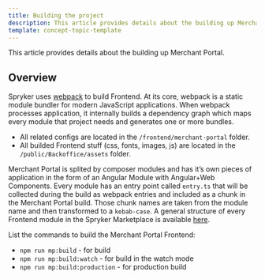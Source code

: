 ```yaml
---
title: Building the project
description: This article provides details about the building up Merchant Portal.
template: concept-topic-template
---
```



This article provides details about the building up Merchant Portal.

## Overview
Spryker uses [webpack](https://webpack.js.org/guides/getting-started/) to build Frontend.
At its core, webpack is a static module bundler for modern JavaScript applications. When webpack processes application, 
it internally builds a dependency graph which maps every module that project needs and generates one or more bundles.
- All related configs are located in the `/frontend/merchant-portal` folder. 
- All builded Frontend stuff (css, fonts, images, js) are located in the `/public/Backoffice/assets` folder.

Merchant Portal is splited by composer modules and has it’s own pieces of application in the form of an Angular Module with Angular+Web Components.
Every module has an entry point called `entry.ts` that will be collected during the build as webpack entries and included as a chunk in the Merchant Portal build.
Those chunk names are taken from the module name and then transformed to a `kebab-case`.
A general structure of every Frontend module in the Spryker Marketplace is available [here](/docs/marketplace/dev/front-end/project-structure.html#module-structure).
  
List the commands to build the Merchant Portal Frontend: 
- `npm run mp:build` - for build
- `npm run mp:build:watch` - for build in the watch mode
- `npm run mp:build:production` - for production build
